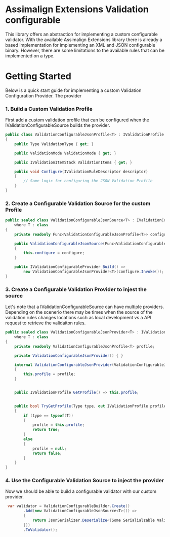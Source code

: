 ﻿# Assimalign Extensions Validation configurable

This library offers an abstraction for implementing a custom configurable validator. With the available Assimalign Extensions library there is already a based implementation for implementing an XML and JSON configurable binary. However, there are some limitations to the available rules that can be implemented on a type.


# Getting Started
Below is a quick start guide for implementing a custom Validation Configuration Provider. The provider 

### 1. Build a Custom Validation Profile
First add a custom validation profile that can be configured when the IValidationConfigurableSource builds the provider.

```csharp 
public class ValidationConfigurableJsonProfile<T> : IValidationProfile
{
    public Type ValidationType { get; }

    public ValidationMode ValidationMode { get; }

    public IValidationItemStack ValidationItems { get; }

    public void Configure(IValidationRuleDescriptor descriptor) 
    {
        // Some logic for configuring the JSON Validation Profile
    }
}

```

### 2. Create a Configurable Validation Source for the custom Profile


```csharp 
public sealed class ValidationConfigurableJsonSource<T> : IValidationConfigurableSource
    where T : class
{
    private readonly Func<ValidationConfigurableJsonProfile<T>> configure;

    public ValidationConfigurableJsonSource(Func<ValidationConfigurableJsonProfile<T>> configure)
    {
        this.configure = configure;
    }

    public IValidationConfigurableProvider Build() =>
        new ValidationConfigurableJsonProvider<T>(configure.Invoke());
}

```

### 3. Create a Configurable Validation Provider to injest the source

Let's note that a IValidationConfigurableSource can have multiple providers. Depending on the scenerio there may be times when the source of the validation rules changes locations such as local development vs a API request to retrieve the validaiton rules. 

```csharp 
public sealed class ValidationConfigurableJsonProvider<T> : IValidationConfigurableProvider
    where T : class
{
    private readonly ValidationConfigurableJsonProfile<T> profile;

    private ValidationConfigurableJsonProvider() { }

    internal ValidationConfigurableJsonProvider(ValidationConfigurableJsonProfile<T> profile)
    {
        this.profile = profile;
    }


    public IValidationProfile GetProfile() => this.profile;


    public bool TryGetProfile(Type type, out IValidationProfile profile)
    {
        if (type == typeof(T))
        {
            profile = this.profile;
            return true;
        }
        else
        {
            profile = null;
            return false;
        }
    }
}

```


### 4. Use the Configurable Validation Source to inject the provider

Now we should be able to build a configurable validator with our custom provider.

```csharp
 var validator = ValidationConfigurableBuilder.Create()
        .Add(new ValidationConfigurableJsonSource<T>(() =>
        {
            return JsonSerializer.Deserialize<{Some Serialialzable Validation Profile}>(json);
        }))
        .ToValidator();
```
